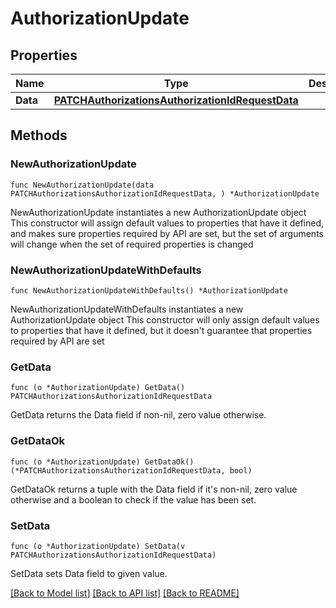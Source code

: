 # AuthorizationUpdate

## Properties

Name | Type | Description | Notes
------------ | ------------- | ------------- | -------------
**Data** | [**PATCHAuthorizationsAuthorizationIdRequestData**](PATCHAuthorizationsAuthorizationIdRequestData.md) |  | 

## Methods

### NewAuthorizationUpdate

`func NewAuthorizationUpdate(data PATCHAuthorizationsAuthorizationIdRequestData, ) *AuthorizationUpdate`

NewAuthorizationUpdate instantiates a new AuthorizationUpdate object
This constructor will assign default values to properties that have it defined,
and makes sure properties required by API are set, but the set of arguments
will change when the set of required properties is changed

### NewAuthorizationUpdateWithDefaults

`func NewAuthorizationUpdateWithDefaults() *AuthorizationUpdate`

NewAuthorizationUpdateWithDefaults instantiates a new AuthorizationUpdate object
This constructor will only assign default values to properties that have it defined,
but it doesn't guarantee that properties required by API are set

### GetData

`func (o *AuthorizationUpdate) GetData() PATCHAuthorizationsAuthorizationIdRequestData`

GetData returns the Data field if non-nil, zero value otherwise.

### GetDataOk

`func (o *AuthorizationUpdate) GetDataOk() (*PATCHAuthorizationsAuthorizationIdRequestData, bool)`

GetDataOk returns a tuple with the Data field if it's non-nil, zero value otherwise
and a boolean to check if the value has been set.

### SetData

`func (o *AuthorizationUpdate) SetData(v PATCHAuthorizationsAuthorizationIdRequestData)`

SetData sets Data field to given value.



[[Back to Model list]](../README.md#documentation-for-models) [[Back to API list]](../README.md#documentation-for-api-endpoints) [[Back to README]](../README.md)



